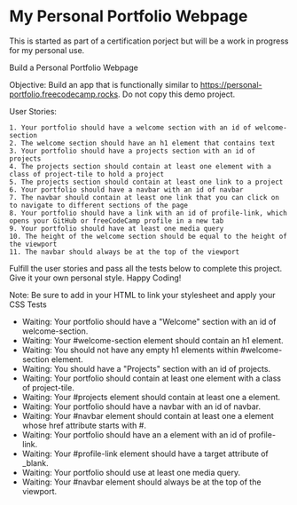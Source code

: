 # My Personal Portfolio Webpage
 This is started as part of a certification porject but will be a work in progress for my personal use. 

Build a Personal Portfolio Webpage

Objective: Build an app that is functionally similar to https://personal-portfolio.freecodecamp.rocks. Do not copy this demo project.

User Stories:

    1. Your portfolio should have a welcome section with an id of welcome-section
    2. The welcome section should have an h1 element that contains text
    3. Your portfolio should have a projects section with an id of projects
    4. The projects section should contain at least one element with a class of project-tile to hold a project
    5. The projects section should contain at least one link to a project
    6. Your portfolio should have a navbar with an id of navbar
    7. The navbar should contain at least one link that you can click on to navigate to different sections of the page
    8. Your portfolio should have a link with an id of profile-link, which opens your GitHub or freeCodeCamp profile in a new tab
    9. Your portfolio should have at least one media query
    10. The height of the welcome section should be equal to the height of the viewport
    11. The navbar should always be at the top of the viewport

Fulfill the user stories and pass all the tests below to complete this project. Give it your own personal style. Happy Coding!

Note: Be sure to add <link rel="stylesheet" href="styles.css"> in your HTML to link your stylesheet and apply your CSS
Tests

* Waiting: Your portfolio should have a "Welcome" section with an id of welcome-section.
* Waiting: Your #welcome-section element should contain an h1 element.
* Waiting: You should not have any empty h1 elements within #welcome-section element.
* Waiting: You should have a "Projects" section with an id of projects.
* Waiting: Your portfolio should contain at least one element with a class of project-tile.
* Waiting: Your #projects element should contain at least one a element.
* Waiting: Your portfolio should have a navbar with an id of navbar.
* Waiting: Your #navbar element should contain at least one a element whose href attribute starts with #.
* Waiting: Your portfolio should have an a element with an id of profile-link.
* Waiting: Your #profile-link element should have a target attribute of _blank.
* Waiting: Your portfolio should use at least one media query.
* Waiting: Your #navbar element should always be at the top of the viewport.
